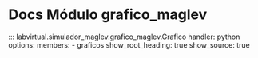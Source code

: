 # Docs Módulo grafico_maglev

::: labvirtual.simulador_maglev.grafico_maglev.Grafico
    handler: python
    options:
        members:
            - graficos
        show_root_heading: true
        show_source: true
